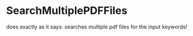 # SearchMultiplePDFFiles

does exactly as it says: searches multiple pdf files for the input keywords!
